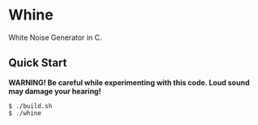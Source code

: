 # Whine

White Noise Generator in C.

## Quick Start

**WARNING! Be careful while experimenting with this code. Loud sound may damage your hearing!**

```console
$ ./build.sh
$ ./whine
```
